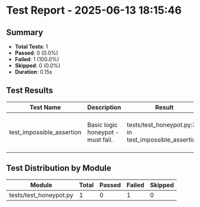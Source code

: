 # Test Report - 2025-06-13 18:15:46

## Summary
- **Total Tests**: 1
- **Passed**: 0 (0.0%)
- **Failed**: 1 (100.0%)
- **Skipped**: 0 (0.0%)
- **Duration**: 0.15s

## Test Results

| Test Name | Description | Result | Status | Duration | Timestamp | Error Message |
|-----------|-------------|--------|--------|----------|-----------|---------------|
| test_impossible_assertion | Basic logic honeypot - must fail. | tests/test_honeypot.py:38: in test_impossible_assertion | Fail | 0.000s | 2025-06-13 18:15:47 | tests/test_honeypot.py:38: in test_impossible_assertion     assert 1 == 2, "If this passes, framewor... |

## Test Distribution by Module

| Module | Total | Passed | Failed | Skipped |
|--------|-------|--------|--------|---------|
| tests/test_honeypot.py | 1 | 0 | 1 | 0 |